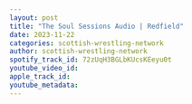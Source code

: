 ```yaml
---
layout: post
title: "The Soul Sessions Audio | Redfield"
date: 2023-11-22
categories: scottish-wrestling-network
author: scottish-wrestling-network
spotify_track_id: 72zUqH3BGLbKUcsKEeyu0t
youtube_video_id: 
apple_track_id: 
youtube_metadata: 
---
```

